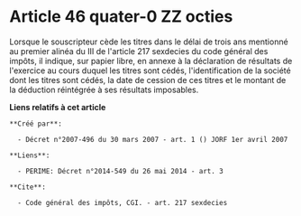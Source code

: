 # Article 46 quater-0 ZZ octies

Lorsque le souscripteur cède les titres dans le délai de trois ans mentionné au premier alinéa du III de l'article 217
sexdecies du code général des impôts, il indique, sur papier libre, en annexe à la déclaration de résultats de l'exercice au
cours duquel les titres sont cédés, l'identification de la société dont les titres sont cédés, la date de cession de ces
titres et le montant de la déduction réintégrée à ses résultats imposables.

**Liens relatifs à cet article**

	**Créé par**:

	  - Décret n°2007-496 du 30 mars 2007 - art. 1 () JORF 1er avril 2007

	**Liens**:

	  - PERIME: Décret n°2014-549 du 26 mai 2014 - art. 3

	**Cite**:

	  - Code général des impôts, CGI. - art. 217 sexdecies
